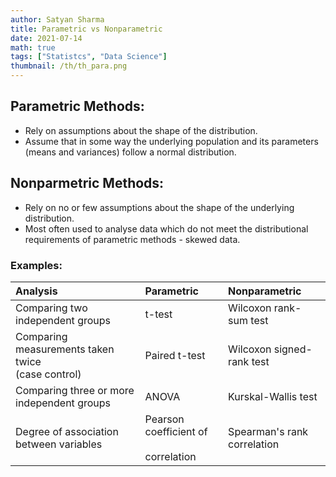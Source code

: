 ```yaml
---
author: Satyan Sharma
title: Parametric vs Nonparametric
date: 2021-07-14
math: true
tags: ["Statistcs", "Data Science"]
thumbnail: /th/th_para.png
---
```

## Parametric Methods:

- Rely on assumptions about the shape of the distribution.
- Assume that in some way the underlying population and its parameters
(means and variances) follow a normal distribution.

## Nonparmetric Methods:

- Rely on no or few assumptions about the shape of the underlying distribution.
- Most often used to analyse data which do not meet the distributional
requirements of parametric methods - skewed data.

### Examples:

| Analysis                                   |              Parametric             |               Nonparametric |
|:-|:-|:-|
| Comparing two independent groups           |                t-test               |      Wilcoxon rank-sum test | 
| Comparing measurements taken twice <br>(case control)         |            Paired t-test            |   Wilcoxon signed-rank test |
| Comparing three or more independent groups &nbsp; &nbsp;|                ANOVA               |         Kurskal-Wallis test |
| Degree of association between variables    | Pearson coefficient of &nbsp; &nbsp;<br>correlation | Spearman's rank correlation |


